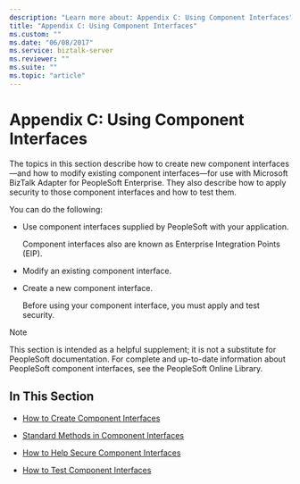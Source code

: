 ```yaml
---
description: "Learn more about: Appendix C: Using Component Interfaces"
title: "Appendix C: Using Component Interfaces"
ms.custom: ""
ms.date: "06/08/2017"
ms.service: biztalk-server
ms.reviewer: ""
ms.suite: ""
ms.topic: "article"
---
```

# Appendix C: Using Component Interfaces
The topics in this section describe how to create new component interfaces—and how to modify existing component interfaces—for use with Microsoft BizTalk Adapter for PeopleSoft Enterprise. They also describe how to apply security to those component interfaces and how to test them.  
  
 You can do the following:  
  
- Use component interfaces supplied by PeopleSoft with your application.  
  
   Component interfaces also are known as Enterprise Integration Points (EIP).  
  
- Modify an existing component interface.  
  
- Create a new component interface.  
  
  Before using your component interface, you must apply and test security.  
  
> [!NOTE]
>  This section is intended as a helpful supplement; it is not a substitute for PeopleSoft documentation. For complete and up-to-date information about PeopleSoft component interfaces, see the PeopleSoft Online Library.  
  
## In This Section  
  
-   [How to Create Component Interfaces](../core/how-to-create-component-interfaces.md)  
  
-   [Standard Methods in Component Interfaces](../core/standard-methods-in-component-interfaces.md)  
  
-   [How to Help Secure Component Interfaces](../core/how-to-help-secure-component-interfaces.md)  
  
-   [How to Test Component Interfaces](../core/how-to-test-component-interfaces.md)
